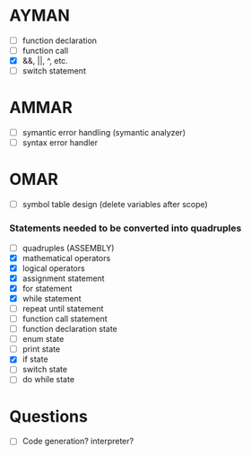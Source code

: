 # AYMAN

- [ ] function declaration
- [ ] function call
- [x] &&, ||, ^, etc.
- [ ] switch statement

# AMMAR

- [ ] symantic error handling (symantic analyzer)
- [ ] syntax error handler

# OMAR

- [ ] symbol table design (delete variables after scope)

### Statements needed to be converted into quadruples

- [ ] quadruples (ASSEMBLY)
- [x] mathematical operators
- [x] logical operators
- [x] assignment statement
- [x] for statement
- [x] while statement
- [ ] repeat until statement
- [ ] function call statement
- [ ] function declaration state
- [ ] enum state
- [ ] print state
- [x] if state
- [ ] switch state
- [ ] do while state

# Questions

- [ ] Code generation? interpreter?
